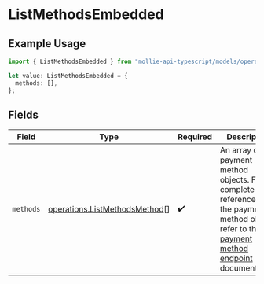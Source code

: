 # ListMethodsEmbedded

## Example Usage

```typescript
import { ListMethodsEmbedded } from "mollie-api-typescript/models/operations";

let value: ListMethodsEmbedded = {
  methods: [],
};
```

## Fields

| Field                                                                                                                                                            | Type                                                                                                                                                             | Required                                                                                                                                                         | Description                                                                                                                                                      |
| ---------------------------------------------------------------------------------------------------------------------------------------------------------------- | ---------------------------------------------------------------------------------------------------------------------------------------------------------------- | ---------------------------------------------------------------------------------------------------------------------------------------------------------------- | ---------------------------------------------------------------------------------------------------------------------------------------------------------------- |
| `methods`                                                                                                                                                        | [operations.ListMethodsMethod](../../models/operations/listmethodsmethod.md)[]                                                                                   | :heavy_check_mark:                                                                                                                                               | An array of payment method objects. For a complete reference of the payment method object, refer to the [Get payment method endpoint](get-method) documentation. |